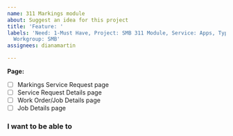 ```yaml
---
name: 311 Markings module
about: Suggest an idea for this project
title: 'Feature: '
labels: 'Need: 1-Must Have, Project: SMB 311 Module, Service: Apps, Type: Feature,
  Workgroup: SMB'
assignees: dianamartin

---
```


**Page:** 
- [ ] Markings Service Request page
- [ ] Service Request Details page
- [ ] Work Order/Job Details page
- [ ] Job Details page

### I want to be able to
